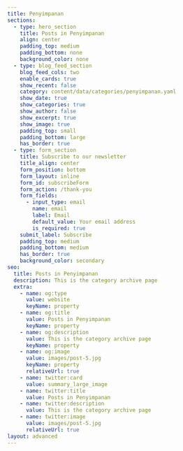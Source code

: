 ```yaml
---
title: Penyimpanan
sections:
  - type: hero_section
    title: Posts in Penyimpanan
    align: center
    padding_top: medium
    padding_bottom: none
    background_color: none
  - type: blog_feed_section
    blog_feed_cols: two
    enable_cards: true
    show_recent: false
    category: content/data/categories/penyimpanan.yaml
    show_date: true
    show_categories: true
    show_author: false
    show_excerpt: true
    show_image: true
    padding_top: small
    padding_bottom: large
    has_border: true
  - type: form_section
    title: Subscribe to our newsletter
    title_align: center
    form_position: bottom
    form_layout: inline
    form_id: subscribeForm
    form_action: /thank-you
    form_fields:
      - input_type: email
        name: email
        label: Email
        default_value: Your email address
        is_required: true
    submit_label: Subscribe
    padding_top: medium
    padding_bottom: medium
    has_border: true
    background_color: secondary
seo:
  title: Posts in Penyimpanan
  description: This is the category archive page
  extra:
    - name: og:type
      value: website
      keyName: property
    - name: og:title
      value: Posts in Penyimpanan
      keyName: property
    - name: og:description
      value: This is the category archive page
      keyName: property
    - name: og:image
      value: images/post-5.jpg
      keyName: property
      relativeUrl: true
    - name: twitter:card
      value: summary_large_image
    - name: twitter:title
      value: Posts in Penyimpanan
    - name: twitter:description
      value: This is the category archive page
    - name: twitter:image
      value: images/post-5.jpg
      relativeUrl: true
layout: advanced
---
```


